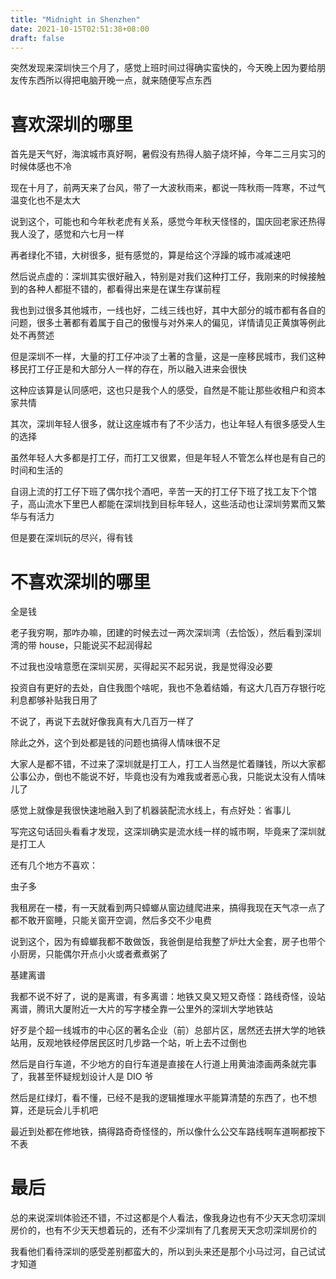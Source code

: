 ```yaml
---
title: "Midnight in Shenzhen"
date: 2021-10-15T02:51:38+08:00
draft: false
---
```


突然发现来深圳快三个月了，感觉上班时间过得确实蛮快的，今天晚上因为要给朋友传东西所以得把电脑开晚一点，就来随便写点东西

# 喜欢深圳的哪里

首先是天气好，海滨城市真好啊，暑假没有热得人脑子烧坏掉，今年二三月实习的时候体感也不冷

现在十月了，前两天来了台风，带了一大波秋雨来，都说一阵秋雨一阵寒，不过气温变化也不是太大

说到这个，可能也和今年秋老虎有关系，感觉今年秋天怪怪的，国庆回老家还热得我人没了，感觉和六七月一样

再者绿化不错，大树很多，挺有感觉的，算是给这个浮躁的城市减减速吧

然后说点虚的：深圳其实很好融入，特别是对我们这种打工仔，我刚来的时候接触到的各种人都挺不错的，都看得出来是在谋生存谋前程

我也到过很多其他城市，一线也好，二线三线也好，其中大部分的城市都有各自的问题，很多土著都有着属于自己的傲慢与对外来人的偏见，详情请见正黄旗等例此处不再赘述

但是深圳不一样，大量的打工仔冲淡了土著的含量，这是一座移民城市，我们这种移民打工仔正是和大部分人一样的存在，所以融入进来会很快

这种应该算是认同感吧，这也只是我个人的感受，自然是不能让那些收租户和资本家共情

其次，深圳年轻人很多，就让这座城市有了不少活力，也让年轻人有很多感受人生的选择

虽然年轻人大多都是打工仔，而打工又很累，但是年轻人不管怎么样也是有自己的时间和生活的

自诩上流的打工仔下班了偶尔找个酒吧，辛苦一天的打工仔下班了找工友下个馆子，高山流水下里巴人都能在深圳找到目标年轻人，这些活动也让深圳劳累而又繁华与有活力

但是要在深圳玩的尽兴，得有钱

# 不喜欢深圳的哪里

全是钱

老子我穷啊，那咋办嘛，团建的时候去过一两次深圳湾（去恰饭），然后看到深圳湾的带 house，只能说买不起润得起

不过我也没啥意愿在深圳买房，买得起买不起另说，我是觉得没必要

投资自有更好的去处，自住我图个啥呢，我也不急着结婚，有这大几百万存银行吃利息都够补贴我日用了

不说了，再说下去就好像我真有大几百万一样了

除此之外，这个到处都是钱的问题也搞得人情味很不足

大家人是都不错，不过来了深圳就是打工人，打工人当然是忙着赚钱，所以大家都公事公办，倒也不能说不好，毕竟也没有为难我或者恶心我，只能说太没有人情味儿了

感觉上就像是我很快速地融入到了机器装配流水线上，有点好处：省事儿

写完这句话回头看看才发现，这深圳确实是流水线一样的城市啊，毕竟来了深圳就是打工人

还有几个地方不喜欢：

虫子多

我租房在一楼，有一天就看到两只蟑螂从窗边缝爬进来，搞得我现在天气凉一点了都不敢开窗睡，只能关窗开空调，然后多交不少电费

说到这个，因为有蟑螂我都不敢做饭，我爸倒是给我整了炉灶大全套，房子也带个小厨房，只能偶尔开点小火或者煮煮粥了

基建离谱

我都不说不好了，说的是离谱，有多离谱：地铁又臭又短又奇怪：路线奇怪，设站离谱，腾讯大厦附近一大片的写字楼全靠一公里外的深圳大学地铁站

好歹是个超一线城市的中心区的著名企业（前）总部片区，居然还去拼大学的地铁站用，反观地铁经停居民区时几步路一个站，听上去不过倒也

然后是自行车道，不少地方的自行车道是直接在人行道上用黄油漆画两条就完事了，我甚至怀疑规划设计人是 DIO 爷

然后是红绿灯，看不懂，已经不是我的逻辑推理水平能算清楚的东西了，也不想算，还是玩会儿手机吧

最近到处都在修地铁，搞得路奇奇怪怪的，所以像什么公交车路线啊车道啊都按下不表

# 最后

总的来说深圳体验还不错，不过这都是个人看法，像我身边也有不少天天念叨深圳房价的，也有不少天天想着玩的，还有不少深圳有了几套房天天念叨深圳房价的

我看他们看待深圳的感受差别都蛮大的，所以到头来还是那个小马过河，自己试试才知道
